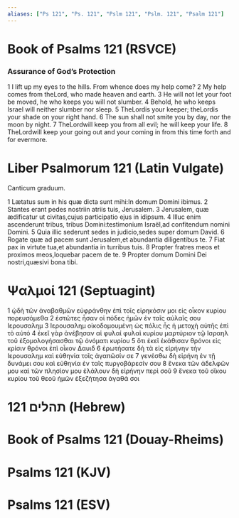 ```yaml
---
aliases: ["Ps 121", "Ps. 121", "Pslm 121", "Pslm. 121", "Psalm 121"]
---
```



# Book of Psalms 121 (RSVCE)

### Assurance of God’s Protection
1 I lift up my eyes to the hills. From whence does my help come?
2 My help comes from theLord, who made heaven and earth.
3 He will not let your foot be moved, he who keeps you will not slumber.
4 Behold, he who keeps Israel will neither slumber nor sleep.
5 TheLordis your keeper; theLordis your shade on your right hand.
6 The sun shall not smite you by day, nor the moon by night.
7 TheLordwill keep you from all evil; he will keep your life.
8 TheLordwill keep your going out and your coming in from this time forth and for evermore.


# Liber Psalmorum 121 (Latin Vulgate)

 Canticum graduum.

1 Lætatus sum in his quæ dicta sunt mihi:In domum Domini ibimus.
2 Stantes erant pedes nostriin atriis tuis, Jerusalem.
3 Jerusalem, quæ ædificatur ut civitas,cujus participatio ejus in idipsum.
4 Illuc enim ascenderunt tribus, tribus Domini:testimonium Israël,ad confitendum nomini Domini.
5 Quia illic sederunt sedes in judicio,sedes super domum David.
6 Rogate quæ ad pacem sunt Jerusalem,et abundantia diligentibus te.
7 Fiat pax in virtute tua,et abundantia in turribus tuis.
8 Propter fratres meos et proximos meos,loquebar pacem de te.
9 Propter domum Domini Dei nostri,quæsivi bona tibi.


# Ψαλμοί 121 (Septuagint)

1 ᾠδὴ τῶν ἀναβαθμῶν εὐφράνθην ἐπὶ τοῖς εἰρηκόσιν μοι εἰς οἶκον κυρίου πορευσόμεθα
2 ἑστῶτες ἦσαν οἱ πόδες ἡμῶν ἐν ταῖς αὐλαῖς σου Ιερουσαλημ
3 Ιερουσαλημ οἰκοδομουμένη ὡς πόλις ἧς ἡ μετοχὴ αὐτῆς ἐπὶ τὸ αὐτό
4 ἐκεῖ γὰρ ἀνέβησαν αἱ φυλαί φυλαὶ κυρίου μαρτύριον τῷ Ισραηλ τοῦ ἐξομολογήσασθαι τῷ ὀνόματι κυρίου
5 ὅτι ἐκεῖ ἐκάθισαν θρόνοι εἰς κρίσιν θρόνοι ἐπὶ οἶκον Δαυιδ
6 ἐρωτήσατε δὴ τὰ εἰς εἰρήνην τὴν Ιερουσαλημ καὶ εὐθηνία τοῖς ἀγαπῶσίν σε
7 γενέσθω δὴ εἰρήνη ἐν τῇ δυνάμει σου καὶ εὐθηνία ἐν ταῖς πυργοβάρεσίν σου
8 ἕνεκα τῶν ἀδελφῶν μου καὶ τῶν πλησίον μου ἐλάλουν δὴ εἰρήνην περὶ σοῦ
9 ἕνεκα τοῦ οἴκου κυρίου τοῦ θεοῦ ἡμῶν ἐξεζήτησα ἀγαθά σοι


# 121 תהלים (Hebrew)


# Book of Psalms 121 (Douay-Rheims)


# Psalms 121 (KJV)


# Psalms 121 (ESV)

